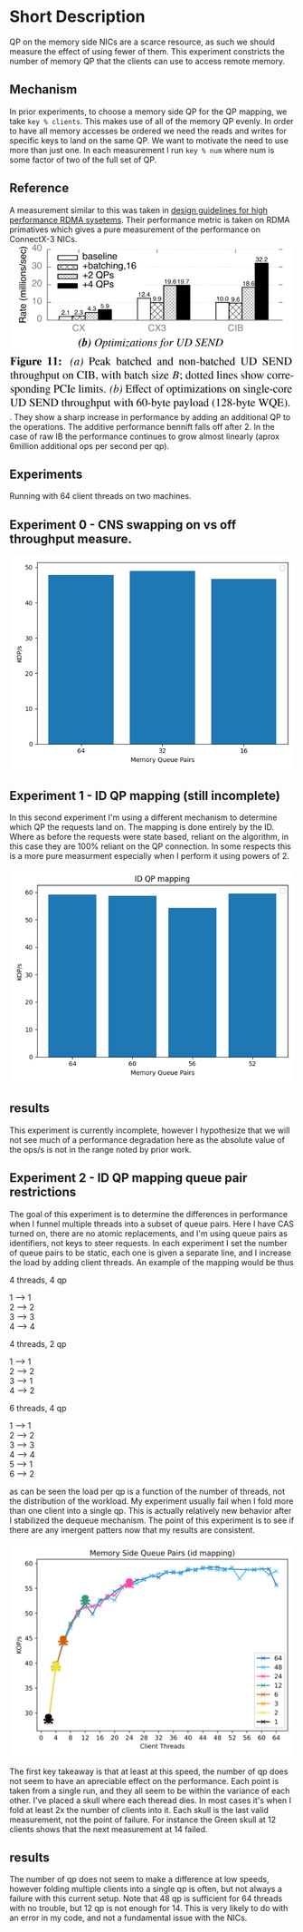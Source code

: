 # Short Description

QP on the memory side NICs are a scarce resource, as such we should measure the
effect of using fewer of them. This experiment constricts the number of memory
QP that the clients can use to access remote memory.

## Mechanism

In prior experiments, to choose a memory side QP for the QP mapping, we take
`key % clients`. This makes use of all of the memory QP evenly. In order to have
all memory accesses be ordered we need the reads and writes for specific keys to
land on the same QP. We want to motivate the need to use more than just one. In
each measurement I run `key % num` where num is some factor of two of the full
set of QP.

## Reference

A measurement similar to this was taken in [design guidelines for high
performance RDMA
sysetems](https://www.usenix.org/system/files/conference/atc16/atc16_paper-kalia.pdf).
Their performance metric is taken on RDMA primatives which gives a pure
measurement of the performance on ConnectX-3 NICs.
![ref0](atc_16_rdma_guidelines_fig_11.png). They show a sharp increase in
performance by adding an additional QP to the operations. The additive
performance bennift falls off after 2. In the case of raw IB the performance
continues to grow almost linearly (aprox 6million additional ops per second per
qp).

## Experiments

Running with 64 client threads on two machines.


## Experiment 0 - CNS swapping on vs off throughput measure.

![exp0](QP_restriction.png "Memory QP vs Client QP")

## Experiment 1 - ID QP mapping (still incomplete)

In this second experiment I'm using a different mechanism to determine which QP
the requests land on. The mapping is done entirely by the ID. Where as before
the requests were state based, reliant on the algorithm, in this case they are
100% reliant on the QP connection. In some respects this is a more pure
measurment especially when I perform it using powers of 2.


![exp1](id_qp.png "Memory QP vs Client QP")

## results

This experiment is currently incomplete, however I hypothesize that we will not
see much of a performance degradation here as the absolute value of the ops/s is
not in the range noted by prior work.

## Experiment 2 - ID QP mapping queue pair restrictions

The goal of this experiment is to determine the differences in performance when I funnel multiple threads into a subset of queue pairs. Here I have CAS turned on, there are no atomic replacements, and I'm using queue pairs as identifiers, not keys to steer requests. In each experiment I set the number of queue pairs to be static, each one is given a separate line, and I increase the load by adding client threads. An example of the mapping would be thus

4 threads, 4 qp

1 --> 1 <br>
2 --> 2<br>
3 --> 3<br>
4 --> 4<br>

4 threads, 2 qp

1 --> 1<br>
2 --> 2<br>
3 --> 1<br>
4 --> 2<br>

6 threads, 4 qp

1 --> 1<br>
2 --> 2<br>
3 --> 3<br>
4 --> 4<br>
5 --> 1<br>
6 --> 2<br>

as can be seen the load per qp is a function of the number of threads, not the distribution of the workload. My experiment usually fail when I fold more than one client into a single qp. This is actually relatively new behavior after I stabilized the dequeue mechanism. The point of this experiment is to see if there are any imergent patters now that my results are consistent.

![exp2](Experiment_2-id-to-qp-vs-queues.svg "Memory QP vs client threads")

The first key takeaway is that at least at this speed, the number of qp does not
seem to have an apreciable effect on the performance. Each point is taken from a
single run, and they all seem to be within the variance of each other. I've
placed a skull where each theread dies. In most cases it's when I fold at least
2x the number of clients into it. Each skull is the last valid measurement, not
the point of failure. For instance the Green skull at 12 clients shows that the next measurement at 14 failed. 

## results

The number of qp does not seem to make a difference at low speeds, however
folding multiple clients into a single qp is often, but not always a failure
with this current setup. Note that 48 qp is sufficient for 64 threads with no
trouble, but 12 qp is not enough for 14. This is very likely to do with an error
in my code, and not a fundamental issue with the NICs.

